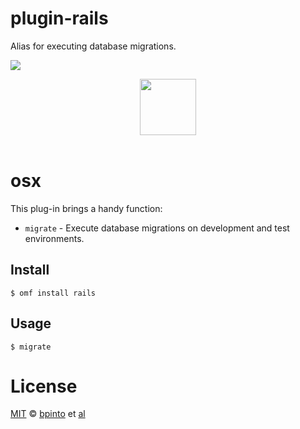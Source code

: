 # plugin-rails
Alias for executing database migrations.

![][license-badge]

<div align="center">
  <a href="http://github.com/oh-my-fish/oh-my-fish">
  <img width=90px  src="https://cloud.githubusercontent.com/assets/8317250/8510172/f006f0a4-230f-11e5-98b6-5c2e3c87088f.png">
  </a>
</div>
<br>

# osx

This plug-in brings a handy function:

- `migrate` - Execute database migrations on development and test environments.

## Install

```fish
$ omf install rails
```

## Usage

```fish
$ migrate
```

# License

[MIT][mit] © [bpinto][author] et [al][contributors]

[mit]:             http://opensource.org/licenses/MIT
[author]:          http://github.com/bpinto
[contributors]:    https://github.com/oh-my-fish/plugin-rails/graphs/contributors
[omf-link]:        https://www.github.com/oh-my-fish/oh-my-fish

[license-badge]:   https://img.shields.io/badge/license-MIT-007EC7.svg?style=flat-square
[travis-badge]:    http://img.shields.io/travis/oh-my-fish/plugin-rails.svg?style=flat-square
[travis-link]:     https://travis-ci.org/oh-my-fish/plugin-rails
